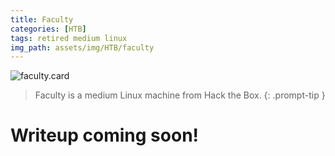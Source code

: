 ```yaml
---
title: Faculty
categories: [HTB]
tags: retired medium linux
img_path: assets/img/HTB/faculty
---
```


![faculty.card](Faculty.png)

> Faculty is a medium Linux machine from Hack the Box. 
{: .prompt-tip }

# Writeup coming soon!
